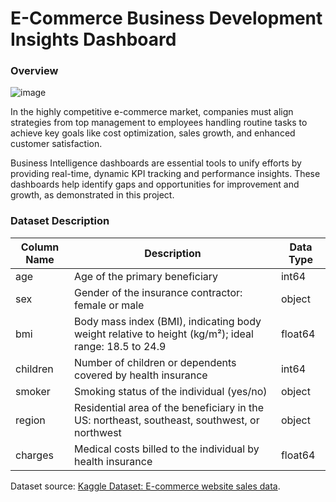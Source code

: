 # E-Commerce Business Development Insights Dashboard
### Overview
![image](https://github.com/user-attachments/assets/f2ff912a-ce8c-4abb-b6d9-430ed2f14cf8)


In the highly competitive e-commerce market, companies must align strategies from top management to employees handling routine tasks to achieve key goals like cost optimization, sales growth, and enhanced customer satisfaction.

Business Intelligence dashboards are essential tools to unify efforts by providing real-time, dynamic KPI tracking and performance insights. These dashboards help identify gaps and opportunities for improvement and growth, as demonstrated in this project.

### Dataset Description

| Column Name | Description | Data Type |
|-------------|-------------|-----------|
| age         | Age of the primary beneficiary | int64 |
| sex         | Gender of the insurance contractor: female or male | object |
| bmi         | Body mass index (BMI), indicating body weight relative to height (kg/m²); ideal range: 18.5 to 24.9 | float64 |
| children    | Number of children or dependents covered by health insurance | int64 |
| smoker      | Smoking status of the individual (yes/no) | object |
| region      | Residential area of the beneficiary in the US: northeast, southeast, southwest, or northwest | object |
| charges     | Medical costs billed to the individual by health insurance | float64 |

Dataset source: [Kaggle Dataset: E-commerce website sales data]([https://www.kaggle.com/datasets/mirichoi0218/insurance/data](https://www.kaggle.com/datasets/sivm205/e-commerce-website-sales-data)).
